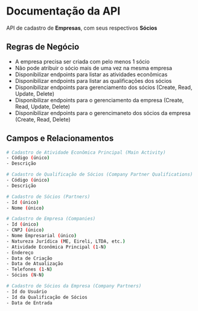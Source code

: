 # Documentação da API

API de cadastro de **Empresas**, com seus respectivos **Sócios**

## Regras de Negócio

- A empresa precisa ser criada com pelo menos 1 sócio
- Não pode atribuir o sócio mais de uma vez na mesma empresa
- Disponibilizar endpoints para listar as atividades econômicas
- Disponibilizar endpoints para listar as qualificações dos sócios
- Disponibilizar endpoints para gerenciamento dos sócios (Create, Read, Update, Delete)
- Disponibilizar endpoints para o gerenciamento da empresa (Create, Read, Update, Delete)
- Disponibilizar endpoints para o gerencimaneto dos sócios da empresa (Create, Read, Delete)
  
## Campos e Relacionamentos

```bash
# Cadastro de Atividade Econômica Principal (Main Activity)
- Código (único)
- Descrição

# Cadastro de Qualificação de Sócios (Company Partner Qualifications)
- Código (único)
- Descrição

# Cadastro de Sócios (Partners)
- Id (único)
- Nome (único)

# Cadastro de Empresa (Companies)
- Id (único)
- CNPJ (único)
- Nome Empresarial (único)
- Natureza Jurídica (ME, Eireli, LTDA, etc.)
- Atividade Econômica Principal (1-N)
- Endereço
- Data de Criação
- Data de Atualização
- Telefones (1-N)
- Sócios (N-N)

# Cadastro de Sócios da Empresa (Company Partners)
- Id do Usuário
- Id da Qualificação de Sócios
- Data de Entrada
```
